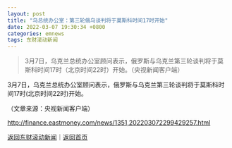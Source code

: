 ```yaml
---
layout: post
title: "乌总统办公室：第三轮俄乌谈判将于莫斯科时间17时开始"
date: 2022-03-07 19:30:34 +0800
categories: emnews
tags: 东财滚动新闻
---
```

> 3月7日，乌克兰总统办公室顾问表示，俄罗斯与乌克兰第三轮谈判将于莫斯科时间17时（北京时间22时）开始。（央视新闻客户端）

<p>3月7日，乌克兰总统办公室顾问表示，俄罗斯与乌克兰第三轮谈判将于莫斯科时间17时(北京时间22时)开始。</p><p class="em_media">（文章来源：央视新闻客户端）</p>

<http://finance.eastmoney.com/news/1351,202203072299429257.html>

[返回东财滚动新闻](//finews.withounder.com/emnews/)｜[返回首页](//finews.withounder.com/)